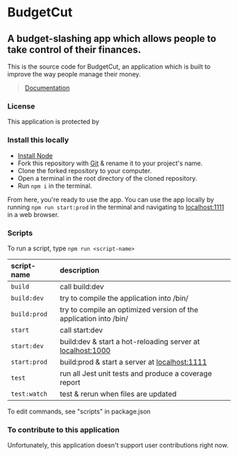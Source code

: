 BudgetCut
===
A budget-slashing app which allows people to take control of their finances.
---
This is the source code for BudgetCut, an application which is built to improve the way people manage their money.

> [Documentation](https://github.com/dbooyah93/budget-cut/wiki)

### License
This application is protected by 

### Install this locally
* [Install Node]
* Fork this repository with [Git] & rename it to your project's name.
* Clone the forked repository to your computer.
* Open a terminal in the root directory of the cloned repository.
* Run `npm i` in the terminal.

From here, you're ready to use the app.
You can use the app locally by running `npm run start:prod` in the terminal and navigating to [localhost:1111] in a web browser.

### Scripts
To run a script, type `npm run <script-name>`

| script-name | description |
|:----------- |:----------- |
| `build` | call build:dev |
| `build:dev` | try to compile the application into /bin/ |
| `build:prod` | try to compile an optimized version of the application into /bin/ |
| `start` | call start:dev |
| `start:dev` | build:dev & start a hot-reloading server at [localhost:1000] |
| `start:prod` | build:prod & start a server at [localhost:1111] |
| `test` | run all Jest unit tests and produce a coverage report |
| `test:watch` | test & rerun when files are updated |

To edit commands, see "scripts" in package.json

### To contribute to this application
Unfortunately, this application doesn't support user contributions right now.

[Install Node]: https://nodejs.org/en/download/-
[Git]: https://git-scm.com/downloads
[localhost:1000]: http://localhost:1000
[localhost:1111]: http://localhost:1111